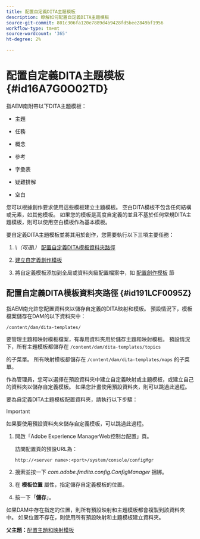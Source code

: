 ```yaml
---
title: 配置自定義DITA主題模板
description: 瞭解如何配置自定義DITA主題模板
source-git-commit: 801c306fa120e7889d4b9428fd5bee2849bf1956
workflow-type: tm+mt
source-wordcount: '365'
ht-degree: 2%

---
```



# 配置自定義DITA主題模板 {#id16A7G0O02TD}

指AEM南附帶以下DITA主題模板：

- 主題

- 任務

- 概念

- 參考

- 字彙表

- 疑難排解

- 空白


您可以根據創作要求使用這些模板建立主題模板。 空白DITA模板不包含任何結構或元素，如其他模板。 如果您的模板是高度自定義的並且不基於任何常規DITA主題模板，則可以使用空白模板作為基本模板。

要自定義DITA主題模板並將其用於創作，您需要執行以下三項主要任務：

1. *\（可選\）* [配置自定義DITA模板資料夾路徑](#id191LCF0095Z)

1. [建立自定義創作模板](conf-folder-level.md#id1917D0EG0HJ)

1. 將自定義模板添加到全局或資料夾級配置檔案中，如 [配置創作模板](conf-folder-level.md#id1889D0IL0Y4) 節


## 配置自定義DITA模板資料夾路徑 {#id191LCF0095Z}

指AEM南允許您配置資料夾以儲存自定義的DITA映射和模板。 預設情況下，模板檔案儲存在DAM的以下資料夾中：

`/content/dam/dita-templates/`

要管理主題和映射模板檔案，有專用資料夾用於儲存主題和映射模板。 預設情況下，所有主題模板都儲存在 `/content/dam/dita-templates/topics`

的子菜單。 所有映射模板都儲存在 `/content/dam/dita-templates/maps` 的子菜單。

作為管理員，您可以選擇在預設資料夾中建立自定義映射或主題模板，或建立自己的資料夾以儲存自定義模板。 如果您計畫使用預設資料夾，則可以跳過此過程。

要為自定義DITA主題模板配置資料夾，請執行以下步驟：

>[!IMPORTANT]
>
> 如果要使用預設資料夾來儲存自定義模板，可以跳過此過程。

1. 開啟「Adobe Experience ManagerWeb控制台配置」頁。

   訪問配置頁的預設URL為：

   ```http
   http://<server name>:<port>/system/console/configMgr
   ```

1. 搜索並按一下 *com.adobe.fmdita.config.ConfigManager* 捆綁。

1. 在 **模板位置** 屬性，指定儲存自定義模板的位置。

1. 按一下「**儲存**」。


如果DAM中存在指定的位置，則所有預設映射和主題模板都會複製到該資料夾中。 如果位置不存在，則使用所有預設映射和主題模板建立資料夾。

**父主題：**[&#x200B;配置主題和映射模板](conf-template-tags.md)

